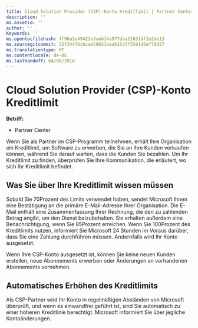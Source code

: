```yaml
---
title: Cloud Solution Provider (CSP)-Konto Kreditlimit | Partner Center
description: ''
ms.assetid: ''
author: ''
Keywords: ''
ms.openlocfilehash: ff96a1e49423a3aeb14a977daa21631df2e2de13
ms.sourcegitcommit: 32f34476cbcae58651baab15d3f5591d6ef70d27
ms.translationtype: HT
ms.contentlocale: de-DE
ms.lasthandoff: 04/08/2018
---
```

# <a name="cloud-solution-provider-csp-account-credit-limits"></a>Cloud Solution Provider (CSP)-Konto Kreditlimit

**Betriff:**

- Partner Center

Wenn Sie als Partner im CSP-Programm teilnehmen, erhält Ihre Organisation ein Kreditlimit, um Software zu erwerben, die Sie an Ihre Kunden verkaufen können, während Sie darauf warten, dass die Kunden Sie bezahlen. Um Ihr Kreditlimit zu finden, überprüfen Sie Ihre Kommunikation, die erläutert, wo sich Ihr Kreditlimit befindet.  

## <a name="what-you-need-to-know-about-your-credit-limit"></a>Was Sie über Ihre Kreditlimit wissen müssen

Sobald Sie 70Prozent des Limits verwendet haben, sendet Microsoft Ihnen eine Bestätigung an die primäre E-Mail-Adresse Ihrer Organisation. Die E-Mail enthält eine Zusammenfassung Ihrer Rechnung, die den zu zahlenden Betrag angibt, um den Dienst beizubehalten. Sie erhalten außerdem eine Benachrichtigung, wenn Sie 85Prozent erreichen. Wenn Sie 100Prozent des Kreditlimits nutzen, informiert Sie Microsoft 24 Stunden im Voraus darüber, dass Sie eine Zahlung durchführen müssen. Andernfalls wird Ihr Konto ausgesetzt. 

Wenn Ihre CSP-Konto ausgesetzt ist, können Sie keine neuen Kunden erstellen, neue Abonnements erwerben oder Änderungen an vorhandenen Abonnements vornehmen.

## <a name="automatic-credit-limit-increase"></a>Automatisches Erhöhen des Kreditlimits

Als CSP-Partner wird Ihr Konto in regelmäßigen Abständen von Microsoft überprüft, und wenn es einwandfrei geführt ist, sind Sie automatisch zu einer höheren Kreditlinie berechtigt. Microsoft informiert Sie über jegliche Kontoänderungen. 